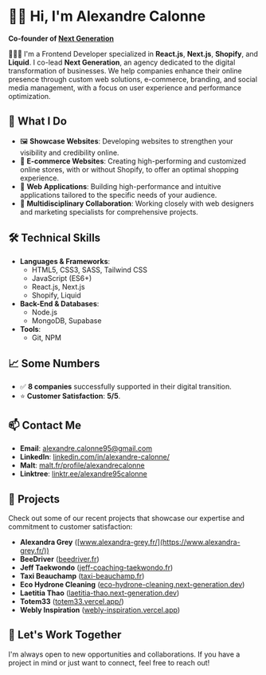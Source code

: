 # 👋🏼 Hi, I'm Alexandre Calonne

**Co-founder of [Next Generation](https://www.next-generation.dev/)**

👨🏻‍💻 I'm a Frontend Developer specialized in **React.js**, **Next.js**, **Shopify**, and **Liquid**. I co-lead **Next Generation**, an agency dedicated to the digital transformation of businesses. We help companies enhance their online presence through custom web solutions, e-commerce, branding, and social media management, with a focus on user experience and performance optimization.

## 🚀 What I Do

- 🖼️ **Showcase Websites**: Developing websites to strengthen your visibility and credibility online.
- 🛒 **E-commerce Websites**: Creating high-performing and customized online stores, with or without Shopify, to offer an optimal shopping experience.
- 🚀 **Web Applications**: Building high-performance and intuitive applications tailored to the specific needs of your audience.
- 🎨 **Multidisciplinary Collaboration**: Working closely with web designers and marketing specialists for comprehensive projects.

## 🛠️ Technical Skills

- **Languages & Frameworks**:
  - HTML5, CSS3, SASS, Tailwind CSS
  - JavaScript (ES6+)
  - React.js, Next.js
  - Shopify, Liquid
- **Back-End & Databases**:
  - Node.js
  - MongoDB, Supabase
- **Tools**:
  - Git, NPM

## 📈 Some Numbers

- ✅ **8 companies** successfully supported in their digital transition.
- ⭐️ **Customer Satisfaction**: **5/5**.

## 📫 Contact Me

- **Email**: [alexandre.calonne95@gmail.com](mailto:alexandre.calonne95@gmail.com)
- **LinkedIn**: [linkedin.com/in/alexandre-calonne/](https://www.linkedin.com/in/alexandre-calonne/)
- **Malt**: [malt.fr/profile/alexandrecalonne](https://www.malt.fr/profile/alexandrecalonne)
- **Linktree**: [linktr.ee/alexandre95calonne](https://linktr.ee/alexandre95calonne)

## 💼 Projects

Check out some of our recent projects that showcase our expertise and commitment to customer satisfaction:

- **Alexandra Grey** ([www.alexandra-grey.fr/](https://www.alexandra-grey.fr/))
- **BeeDriver** ([beedriver.fr](https://beedriver.fr))
- **Jeff Taekwondo** ([jeff-coaching-taekwondo.fr](https://jeff-coaching-taekwondo.fr))
- **Taxi Beauchamp** ([taxi-beauchamp.fr](https://taxi-beauchamp.fr))
- **Eco Hydrone Cleaning** ([eco-hydrone-cleaning.next-generation.dev](https://eco-hydrone-cleaning.next-generation.dev))
- **Laetitia Thao** ([laetitia-thao.next-generation.dev](https://laetitia-thao.next-generation.dev))
- **Totem33** ([totem33.vercel.app/](https://totem33.vercel.app/))
- **Webly Inspiration** ([webly-inspiration.vercel.app](https://webly-inspiration.vercel.app))

## 🤝 Let's Work Together

I'm always open to new opportunities and collaborations. If you have a project in mind or just want to connect, feel free to reach out!

